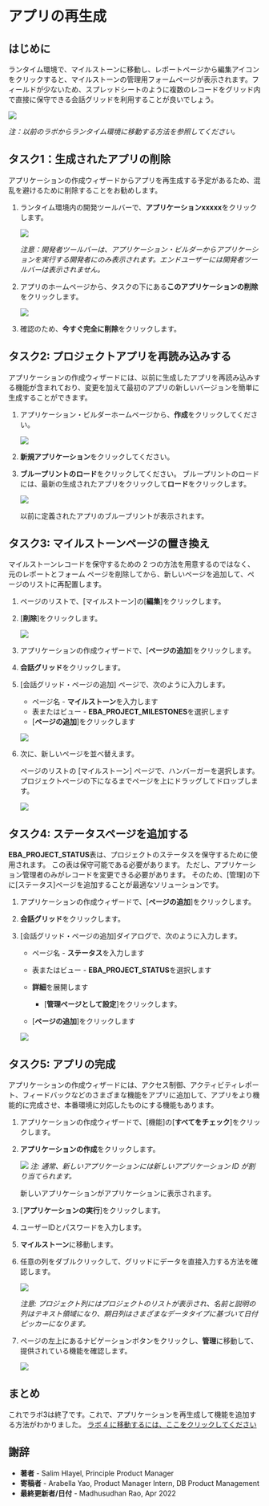 # アプリの再生成

## はじめに

ランタイム環境で、マイルストーンに移動し、レポートページから編集アイコンをクリックすると、マイルストーンの管理用フォームページが表示されます。フィールドが少ないため、スプレッドシートのように複数のレコードをグリッド内で直接に保守できる会話グリッドを利用することが良いでしょう。

![](images/milestone-form.png " ")

_注：以前のラボからランタイム環境に移動する方法を参照してください。_

## タスク1：生成されたアプリの削除

アプリケーションの作成ウィザードからアプリを再生成する予定があるため、混乱を避けるために削除することをお勧めします。

1.  ランタイム環境内の開発ツールバーで、**アプリケーションxxxxx**をクリックします。
    
    ![](images/dev-toolbar.png " ")
    
    _注意：開発者ツールバーは、アプリケーション・ビルダーからアプリケーションを実行する開発者にのみ表示されます。エンドユーザーには開発者ツールバーは表示されません。_
    
2.  アプリのホームページから、タスクの下にある**このアプリケーションの削除**をクリックします。
    
    ![](images/delete-app.png " ")
    
3.  確認のため、**今すぐ完全に削除**をクリックします。


## タスク2: プロジェクトアプリを再読み込みする

アプリケーションの作成ウィザードには、以前に生成したアプリを再読み込みする機能が含まれており、変更を加えて最初のアプリの新しいバージョンを簡単に生成することができます。

1.  アプリケーション・ビルダーホームページから、**作成**をクリックしてください。
    
    ![](images/create-app.png " ")
    
2.  **新規アプリケーション**をクリックしてください。
    
3.  **ブループリントのロード**をクリックしてください。 ブループリントのロードには、最新の生成されたアプリをクリックして**ロード**をクリックします。
    
    ![](images/load-blueprint.png " ")
    
    以前に定義されたアプリのブループリントが表示されます。

## タスク3: マイルストーンページの置き換え
マイルストーンレコードを保守するための 2 つの方法を用意するのではなく、元のレポートとフォーム ページを削除してから、新しいページを追加して、ページのリストに再配置します。

1. ページのリストで、[マイルストーン]の[**編集**]をクリックします。
2. [**削除**]をクリックします。  

    ![](images/delete-old-page.png " ")

3. アプリケーションの作成ウィザードで、[**ページの追加**]をクリックします。
4. **会話グリッド**をクリックします。
5. [会話グリッド・ページの追加] ページで、次のように入力します。
     - ページ名 - **マイルストーン**を入力します
     - 表またはビュー - **EBA\_PROJECT\_MILESTONES**を選択します
     - [**ページの追加**]をクリックします  

    ![](images/set-milestones.png " ")

6. 次に、新しいページを並べ替えます。

    ページのリストの [マイルストーン] ページで、ハンバーガーを選択します。
     プロジェクトページの下になるまでページを上にドラッグしてドロップします。

    ![](images/move-milestones.png " ")


## タスク4: ステータスページを追加する
**EBA\_PROJECT\_STATUS**表は、プロジェクトのステータスを保守するために使用されます。 この表は保守可能である必要があります。 ただし、アプリケーション管理者のみがレコードを変更できる必要があります。 そのため、[管理]の下に[ステータス]ページを追加することが最適なソリューションです。

1. アプリケーションの作成ウィザードで、[**ページの追加**]をクリックします。
2. **会話グリッド**をクリックします。
3. [会話グリッド・ページの追加]ダイアログで、次のように入力します。
     - ページ名 - **ステータス**を入力します
     - 表またはビュー - **EBA\_PROJECT\_STATUS**を選択します
     - **詳細**を展開します
         - [**管理ページとして設定**]をクリックします。

     - [**ページの追加**]をクリックします  

    ![](images/set-status.png " ")


## タスク5: アプリの完成
アプリケーションの作成ウィザードには、アクセス制御、アクティビティレポート、フィードバックなどのさまざまな機能をアプリに追加して、アプリをより機能的に完成させ、本番環境に対応したものにする機能もあります。

1. アプリケーションの作成ウィザードで、[機能]の[**すべてをチェック**]をクリックします。
2. **アプリケーションの作成**をクリックします。

    ![](images/check-features.png " ")
    *注: 通常、新しいアプリケーションには新しいアプリケーション ID が割り当てられます。*

    新しいアプリケーションがアプリケーションに表示されます。

3. [**アプリケーションの実行**]をクリックします。
4. ユーザーIDとパスワードを入力します。
5. **マイルストーン**に移動します。
6. 任意の列をダブルクリックして、グリッドにデータを直接入力する方法を確認します。

    ![](images/view-milestones.png " ")

    *注意: プロジェクト列にはプロジェクトのリストが表示され、名前と説明の列はテキスト領域になり、期日列はさまざまなデータタイプに基づいて日付ピッカーになります。*

7. ページの左上にあるナビゲーションボタンをクリックし、**管理**に移動して、提供されている機能を確認します。

    ![](images/view-admin.png " ")

## **まとめ**

これでラボ3は終了です。これで、アプリケーションを再生成して機能を追加する方法がわかりました。 [ラボ 4 に移動するには、ここをクリックしてください](?lab=lab-4-improving-dashboard)

## **謝辞**

  - **著者** - Salim Hlayel, Principle Product Manager
  - **寄稿者** - Arabella Yao, Product Manager Intern, DB Product Management
  - **最終更新者/日付** - Madhusudhan Rao, Apr 2022
